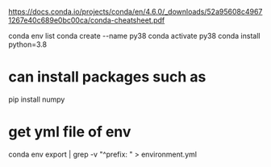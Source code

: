 https://docs.conda.io/projects/conda/en/4.6.0/_downloads/52a95608c49671267e40c689e0bc00ca/conda-cheatsheet.pdf

conda env list
conda create --name py38
conda activate py38
conda install python=3.8
# can install packages such as 
pip install numpy

# get yml file of env
conda env export | grep -v "^prefix: " > environment.yml
